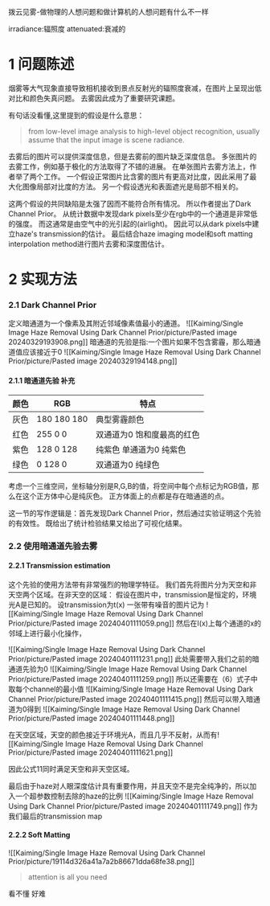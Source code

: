 

拨云见雾-做物理的人想问题和做计算机的人想问题有什么不一样 

irradiance:辐照度
attenuated:衰减的

# 1    问题陈述
烟雾等大气现象直接导致相机接收到景点反射光的辐照度衰减，在图片上呈现出低对比和颜色失真问题。 
去雾因此成为了重要研究课题。 

有句话没看懂,这里提到的假设是什么意思：
> from low-level image analysis to high-level object recognition, usually assume that the input image is scene radiance. 

去雾后的图片可以提供深度信息，但是去雾前的图片缺乏深度信息。 多张图片的去雾工作，例如基于极化的方法取得了不错的进展。 在单张图片去雾方法上，作者举了两个工作。 一个假设正常图片比含雾的图片有更高对比度，因此采用了最大化图像局部对比度的方法。 另一个假设透光和表面遮光是局部不相关的。 

这两个假设的共同缺陷是太强了因而不能符合所有情况。 所以作者提出了Dark Channel Prior。 从统计数据中发现dark pixels至少在rgb中的一个通道是非常低的强度。 而这通常是由空气中的光引起的(airlight)。 因此可以从dark pixels中建立haze's transmission的估计。 最后结合haze imaging model和soft matting interpolation method进行图片去雾和深度图估计。 


# 2     实现方法
### 2.1    Dark Channel Prior 
定义暗通道为一个像素及其附近邻域像素值最小的通道。 
![[Kaiming/Single Image Haze Removal Using Dark Channel Prior/picture/Pasted image 20240329193908.png]]
暗通道的先验是指:一个图片如果不包含雾霾，那么暗通道值应该接近于0
![[Kaiming/Single Image Haze Removal Using Dark Channel Prior/picture/Pasted image 20240329194148.png]]

#### 2.1.1    暗通道先验 补充

| 颜色 | RGB         | 特点                       |
| ---- | ----------- | -------------------------- |
| 灰色 | 180 180 180 | 典型雾霾颜色               |
| 红色 | 255 0 0     | 双通道为0 饱和度最高的红色 |
| 紫色 | 128 0 128   | 纯紫色 单通道为0 纯紫色    |
| 绿色 | 0 128 0     | 双通道为0 纯绿色           |
考虑一个三维空间，坐标轴分别是R,G,B的值，将空间中每个点标记为RGB值，那么在这个正方体中心是纯灰色。 正方体面上的点都是存在暗通道的点。 


这一节的写作逻辑是：首先发现Dark Channel Prior，然后通过实验证明这个先验的有效性。 既给出了统计检验结果又给出了可视化结果。 

### 2.2    使用暗通道先验去雾

#### 2.2.1 Transmission estimation 
这个先验的使用方法带有非常强烈的物理学特征。 我们首先将图片分为天空和非天空两个区域。在非天空的区域：
假设在图片中，transmission是恒定的，环境光A是已知的。 设transmission为t(x)
一张带有噪音的图片记为
![[Kaiming/Single Image Haze Removal Using Dark Channel Prior/picture/Pasted image 20240401111059.png]]
然后在I(x)上每个通道的x的邻域上进行最小化操作，

![[Kaiming/Single Image Haze Removal Using Dark Channel Prior/picture/Pasted image 20240401111231.png]]
此处需要带入我们之前的暗通道先验为0 
![[Kaiming/Single Image Haze Removal Using Dark Channel Prior/picture/Pasted image 20240401111259.png]]
所以还需要在（6）式子中取每个channel的最小值
![[Kaiming/Single Image Haze Removal Using Dark Channel Prior/picture/Pasted image 20240401111415.png]]
然后可以带入暗通道为0得到
![[Kaiming/Single Image Haze Removal Using Dark Channel Prior/picture/Pasted image 20240401111448.png]]

在天空区域，天空的颜色接近于环境光A，而且几乎不反射，从而有![[Kaiming/Single Image Haze Removal Using Dark Channel Prior/picture/Pasted image 20240401111621.png]]

因此公式11同时满足天空和非天空区域。 

最后由于haze对人眼深度估计具有重要作用，并且天空不是完全纯净的，所以加入一个超参数控制去除的haze的比例
![[Kaiming/Single Image Haze Removal Using Dark Channel Prior/picture/Pasted image 20240401111749.png]]
作为我们最后的transmission map


#### 2.2.2 Soft Matting
![[Kaiming/Single Image Haze Removal Using Dark Channel Prior/picture/19114d326a41a7a2b86671dda68fe38.png]]
> attention is all you need

看不懂 好难 


